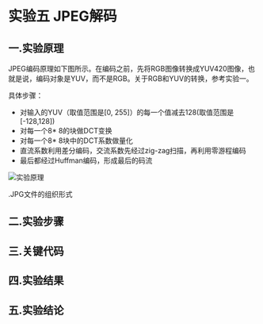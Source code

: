 # 实验五 JPEG解码
## 一.实验原理

JPEG编码原理如下图所示。在编码之前，先将RGB图像转换成YUV420图像，也就是说，编码对象是YUV，而不是RGB。关于RGB和YUV的转换，参考实验一。

具体步骤：

+ 对输入的YUV（取值范围是[0, 255]）的每一个值减去128(取值范围是[-128,128])
+ 对每一个8* 8的块做DCT变换
+ 对每一个8* 8块中的DCT系数做量化
+ 直流系数利用差分编码，交流系数先经过zig-zag扫描，再利用零游程编码
+ 最后都经过Huffman编码，形成最后的码流

![实验原理](https://github.com/cucrui/Data-compression/blob/master/%E5%AE%9E%E9%AA%8C5_JPEG%E8%A7%A3%E7%A0%81/img/%E5%AE%9E%E9%AA%8C%E5%8E%9F%E7%90%86.png)

.JPG文件的组织形式


## 二.实验步骤

## 三.关键代码

## 四.实验结果

## 五.实验结论

